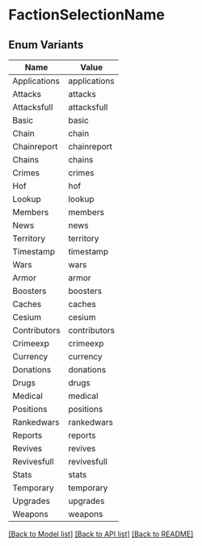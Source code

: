 # FactionSelectionName

## Enum Variants

| Name | Value |
|---- | -----|
| Applications | applications |
| Attacks | attacks |
| Attacksfull | attacksfull |
| Basic | basic |
| Chain | chain |
| Chainreport | chainreport |
| Chains | chains |
| Crimes | crimes |
| Hof | hof |
| Lookup | lookup |
| Members | members |
| News | news |
| Territory | territory |
| Timestamp | timestamp |
| Wars | wars |
| Armor | armor |
| Boosters | boosters |
| Caches | caches |
| Cesium | cesium |
| Contributors | contributors |
| Crimeexp | crimeexp |
| Currency | currency |
| Donations | donations |
| Drugs | drugs |
| Medical | medical |
| Positions | positions |
| Rankedwars | rankedwars |
| Reports | reports |
| Revives | revives |
| Revivesfull | revivesfull |
| Stats | stats |
| Temporary | temporary |
| Upgrades | upgrades |
| Weapons | weapons |


[[Back to Model list]](../README.md#documentation-for-models) [[Back to API list]](../README.md#documentation-for-api-endpoints) [[Back to README]](../README.md)


